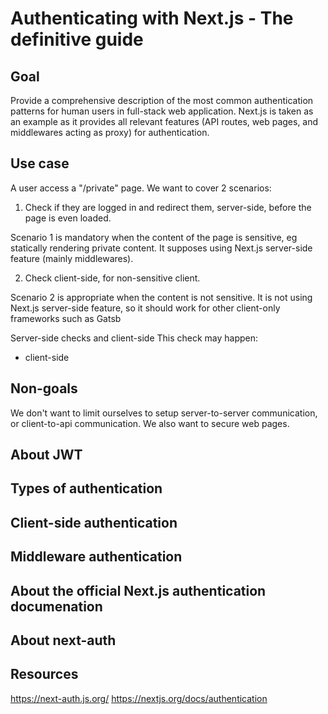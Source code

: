 # Authenticating with Next.js - The definitive guide

## Goal

Provide a comprehensive description of the most common authentication patterns for human users in full-stack web application. 
Next.js is taken as an example as it provides all relevant features (API routes, web pages, and middlewares acting as proxy) for authentication.

## Use case

A user access a "/private" page. 
We want to cover 2 scenarios:
1) Check if they are logged in and redirect them, server-side, before the page is even loaded.

Scenario 1 is mandatory when the content of the page is sensitive, eg statically rendering private content.
It supposes using Next.js server-side feature (mainly middlewares).

2) Check client-side, for non-sensitive client.

Scenario 2 is appropriate when the content is not sensitive. It is not using Next.js server-side feature, so it should work for other client-only frameworks such as Gatsb

Server-side checks and client-side
This check may happen:
- client-side

## Non-goals
We don't want to limit ourselves to setup server-to-server communication, or client-to-api communication. 
We also want to secure web pages.

## About JWT


## Types of authentication


## Client-side authentication

## Middleware authentication

## About the official Next.js authentication documenation

## About next-auth

## Resources
https://next-auth.js.org/
https://nextjs.org/docs/authentication
<!--stackedit_data:
eyJoaXN0b3J5IjpbMjU1Nzg0MDc3LDE3NzY5OTY1ODEsLTMzMj
Q1NTM2M119
-->